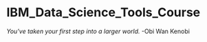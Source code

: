 # IBM_Data_Science_Tools_Course

*You've taken your first step into a larger world.*
-Obi Wan Kenobi
